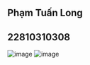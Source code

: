 ## Phạm Tuấn Long
## 22810310308
![image](https://github.com/user-attachments/assets/9b4e99a0-7c62-41b9-996c-fbfcc5aaf7fe)
![image](https://github.com/user-attachments/assets/c11221e3-3a31-43b3-ab21-afd3778b1b5f)

